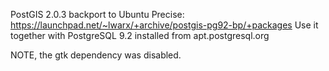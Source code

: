 PostGIS 2.0.3 backport to Ubuntu Precise: https://launchpad.net/~lwarx/+archive/postgis-pg92-bp/+packages
Use it together with PostgreSQL 9.2 installed from apt.postgresql.org

NOTE, the gtk dependency was disabled.
